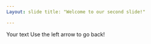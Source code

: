 ```yaml
--- 
Layout: slide title: "Welcome to our second slide!" 

--- 
```


Your text Use the left arrow to go back!
